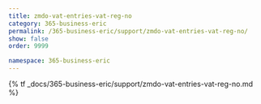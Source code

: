```yaml
---
title: zmdo-vat-entries-vat-reg-no
category: 365-business-eric
permalink: /365-business-eric/support/zmdo-vat-entries-vat-reg-no/
show: false
order: 9999

namespace: 365-business-eric
---
```


{% tf _docs/365-business-eric/support/zmdo-vat-entries-vat-reg-no.md %}